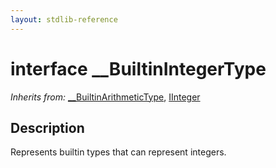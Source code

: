 ```yaml
---
layout: stdlib-reference
---
```


# interface \_\_BuiltinIntegerType

*Inherits from:* [\_\_BuiltinArithmeticType](../../0_builtinarithmetictype-029j/index.html), [IInteger](../../iinteger-01/index.html)

## Description

Represents builtin types that can represent integers.


